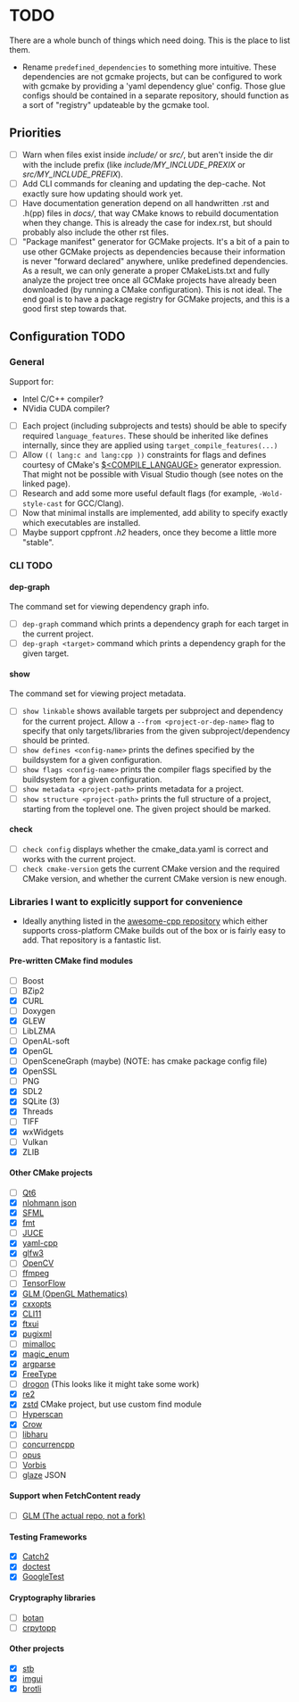 # TODO

There are a whole bunch of things which need doing. This is the place to list them.

- Rename `predefined_dependencies` to something more intuitive. These dependencies are not gcmake projects,
  but can be configured to work with gcmake by providing a 'yaml dependency glue' config. Those glue configs
  should be contained in a separate repository, should function as a sort of "registry" updateable by the
  gcmake tool.

## Priorities

- [ ] Warn when files exist inside *include/* or *src/*, but aren't inside the dir with the include prefix
  (like *include/MY_INCLUDE_PREXIX* or *src/MY_INCLUDE_PREFIX*).
- [ ] Add CLI commands for cleaning and updating the dep-cache. Not exactly sure how updating should work yet.
- [ ] Have documentation generation depend on all handwritten .rst and .h(pp) files in *docs/*, that way
  CMake knows to rebuild documentation when they change. This is already the case for index.rst, but should
  probably also include the other rst files.
- [ ] "Package manifest" generator for GCMake projects. It's a bit of a pain to use other GCMake projects
  as dependencies because their information is never "forward declared" anywhere, unlike predefined dependencies.
  As a result, we can only generate a proper CMakeLists.txt and fully analyze the project tree once all GCMake
  projects have already been downloaded (by running a CMake configuration). This is not ideal. The end goal
  is to have a package registry for GCMake projects, and this is a good first step towards that.

## Configuration TODO

### General

Support for:

- Intel C/C++ compiler?
- NVidia CUDA compiler?

- [ ] Each project (including subprojects and tests) should be able to specify required `language_features`. These should be inherited like defines internally, since they are applied using `target_compile_features(...)`
- [ ] Allow `(( lang:c and lang:cpp ))` constraints for flags and defines courtesy of CMake's
  [$<COMPILE_LANGAUGE>](https://cmake.org/cmake/help/latest/manual/cmake-generator-expressions.7.html#genex:COMPILE_LANGUAGE)
  generator expression. That might not be possible with Visual Studio though (see notes on the linked page).
- [ ] Research and add some more useful default flags (for example, `-Wold-style-cast` for GCC/Clang).
- [ ] Now that minimal installs are implemented, add ability to specify exactly which executables are installed.
- [ ] Maybe support cppfront *.h2* headers, once they become a little more "stable".

### CLI TODO

#### dep-graph

The command set for viewing dependency graph info.

- [ ] `dep-graph` command which prints a dependency graph for each target in the current project.
- [ ] `dep-graph <target>` command which prints a dependency graph for the given target.

#### show

The command set for viewing project metadata.

- [ ] `show linkable` shows available targets per subproject and dependency for the current project.
        Allow a `--from <project-or-dep-name>` flag to specify that only targets/libraries from
        the given subproject/dependency should be printed.
- [ ] `show defines <config-name>` prints the defines specified by the buildsystem for a
        given configuration.
- [ ] `show flags <config-name>` prints the compiler flags specified by the buildsystem for
        a given configuration.
- [ ] `show metadata <project-path>` prints metadata for a project.
- [ ] `show structure <project-path>` prints the full structure of a project, starting from the toplevel
        one. The given project should be marked.

#### check

- [ ] `check config` displays whether the cmake_data.yaml is correct and works with the current project.
- [ ] `check cmake-version` gets the current CMake version and the required CMake version, and whether
        the current CMake version is new enough.

### Libraries I want to explicitly support for convenience

- Ideally anything listed in the [awesome-cpp repository](https://github.com/fffaraz/awesome-cpp) which either
  supports cross-platform CMake builds out of the box or is fairly easy to add. That repository is a fantastic
  list.

#### Pre-written CMake find modules

- [ ] Boost
- [ ] BZip2
- [x] CURL
- [ ] Doxygen
- [x] GLEW
- [ ] LibLZMA
- [ ] OpenAL-soft
- [x] OpenGL
- [ ] OpenSceneGraph (maybe) (NOTE: has cmake package config file)
- [x] OpenSSL
- [ ] PNG
- [x] SDL2
- [x] SQLite (3)
- [x] Threads
- [ ] TIFF
- [x] wxWidgets
- [ ] Vulkan
- [x] ZLIB

#### Other CMake projects

- [ ] [Qt6](https://www.qt.io/product/qt6)
- [x] [nlohmann json](https://github.com/nlohmann/json)
- [x] [SFML](https://www.sfml-dev.org/)
- [x] [fmt](https://github.com/fmtlib/fmt)
- [ ] [JUCE](https://juce.com/)
- [x] [yaml-cpp](https://github.com/jbeder/yaml-cpp)
- [x] [glfw3](https://www.glfw.org/)
- [ ] [OpenCV](https://opencv.org/)
- [ ] [ffmpeg](https://www.ffmpeg.org/)
- [ ] [TensorFlow](https://www.tensorflow.org/)
- [x] [GLM (OpenGL Mathematics)](https://github.com/g-truc/glm)
- [x] [cxxopts](https://github.com/jarro2783/cxxopts)
- [x] [CLI11](https://github.com/CLIUtils/CLI11)
- [x] [ftxui](https://github.com/ArthurSonzogni/FTXUI)
- [x] [pugixml](https://github.com/zeux/pugixml)
- [ ] [mimalloc](https://github.com/microsoft/mimalloc)
- [x] [magic_enum](https://github.com/Neargye/magic_enum)
- [x] [argparse](https://github.com/p-ranav/argparse)
- [x] [FreeType](https://freetype.org/index.html)
- [ ] [drogon](https://github.com/drogonframework/drogon) (This looks like it might take some work)
- [x] [re2](https://github.com/google/re2)
- [x] [zstd](https://github.com/facebook/zstd) CMake project, but use custom find module
- [ ] [Hyperscan](https://github.com/intel/hyperscan)
- [x] [Crow](https://github.com/CrowCpp/Crow)
- [ ] [libharu](https://github.com/libharu/libharu)
- [ ] [concurrencpp](https://github.com/David-Haim/concurrencpp)
- [ ] [opus](https://opus-codec.org/)
- [ ] [Vorbis](https://xiph.org/vorbis/)
- [ ] [glaze](https://github.com/stephenberry/glaze) JSON

#### Support when FetchContent ready

- [ ] [GLM (The actual repo, not a fork)](https://github.com/g-truc/glm)

#### Testing Frameworks

- [x] [Catch2](https://github.com/catchorg/Catch2)
- [x] [doctest](https://github.com/doctest/doctest)
- [x] [GoogleTest](https://github.com/google/googletest)

#### Cryptography libraries

- [ ] [botan](https://github.com/randombit/botan)
- [ ] [crpytopp](https://github.com/weidai11/cryptopp)

#### Other projects

- [x] [stb](https://github.com/nothings/stb)
- [x] [imgui](https://github.com/ocornut/imgui)
- [x] [brotli](https://github.com/google/brotli)
